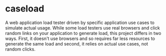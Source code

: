 # caseload
A web application load tester driven by specific application use cases to simulate actual usage.
While some load testers use real browsers and click random links on your application to generate load, this project differs in two ways. First, it doesn't use browsers and so requires far less resources to generate the same load and second, it relies on actual use cases, not random clicks.
